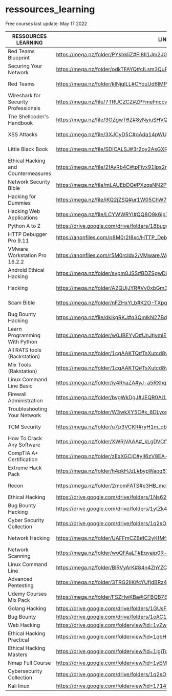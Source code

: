 # ressources_learning
Free courses 
last update: May 17 2022

|          RESSOURCES LEARNING          |                                  LINK                                     | SIZE   |
| ------------------------------------- | --------------------------------------------------------------------------|--------|
| Red Teams Blueprint                   | https://mega.nz/folder/PYkhkIiZ#FI8Il1Jm2J0DqkOslkZZBQ/folder/rNsR0AaC    | 3 Go   |
| Securing Your Network                 | https://mega.nz/folder/odkTFAYQ#cILsm3QuPNlEEiDbSmg3wg                    | 2 Go   |
| Red Teams                             | https://mega.nz/folder/kINjgILL#CYouUd6lMPtyR0FJPwnfyQ                    | 635 Mo |
| Wireshark for Security Professionals  | https://mega.nz/file/7TRUCZCZ#ZPFmeFnccvR4ltf_2lwTdi8PqHIArRx_bkqRP9wwq4k | 12 Mo  |  
| The Shellcoder's Handbook             | https://mega.nz/file/3OZgwT6Z#8yNyiuSHVQ3gOib4rKJYtwsCwSfqAfoFj2lQtwUyI8o | 9 Mo   |
| XSS Attacks                           | https://mega.nz/file/3XJCyD5C#qAda14pWUjd5u4wjOYmzCI52UMa1rUFulh7V0kBGZk8 | 7 Mo   |
| Little Black Book                     | https://mega.nz/file/SDICALSJ#3r2oy2AsGXR3P7f8K7xvL2kEVjR6ccze83cAmz9VIBc | 2 Mo   |
| Ethical Hacking and Countermeasures   | https://mega.nz/file/2fAyRb4C#tpFivx91Ips2rR3UnVdtlgvx1oOmi-qEtCu29DlO9uQ | 13 Mo  |
| Network Security Bible                | https://mega.nz/file/mLAUEbDQ#PXzqsNN2PPc-PUVyAwbfknTHEA-QBvjwvpjjQgZnYMo | 12 Mo  |
| Hacking for Dummies                   | https://mega.nz/file/iKQ2jZSQ#ur1W05ChW7_ipTYtEK6QKpIlyoqLyS82RGsEUEzFQDQ | 9 Mo   |
| Hacking Web Applications              | https://mega.nz/file/LCYWWRYI#QQ8O9k6lp7vmYWzrbxbs8ItSVbYpSluYfktCxWURZGs | 7 Mo   |
| Python A to Z                         | https://drive.google.com/drive/folders/18bugg6hBkODmGWDTa1T4v-W9uoCiLOHm  |        |
| HTTP Debugger Pro 9.11                | https://anonfiles.com/p8M0r2I8xc/HTTP_Debugger_Pro_9.11_zip               | 11 Mo  |
| VMware Workstation Pro 16.2.2         | https://anonfiles.com/r5M0rcIdx2/VMware.Workstation.Pro.16.2.2_zip        | 590 Mo |
| Android Ethical Hacking               | https://mega.nz/folder/svpm0JSS#BDZSgwDitVwupbo2T-Iw6Q                    | 1 Go   |
| Hacking                               | https://mega.nz/folder/A2QUjJYR#Vv0xbGm30InMD5kG_tQSWw                    | 3 Go   |
| Scam Bible                            | https://mega.nz/folder/nFZHxYLb#K2O-TXpqkTShccWKdgamKA                    | 19 Go  |
| Bug Bounty Hacking                    | https://mega.nz/file/dklkgRKJ#q3QmlkN27Bdgm4Dk3TyB8x2gLIDOex38tIZAnmfHtbM | 8 Go   |
| Learn Programming With Python         | https://mega.nz/folder/w0JBEYyD#UnJtjvmIEQNGUYEMMSC54A                    | 3 Go   |
| All RATS tools (Rackstation)          | https://mega.nz/folder/1cgAAKTQ#TsXutcd8w6GKFVfAJ_owaQ/folder/pQ5WAIQJ    | 280 Mo |
| Mix Tools (Rakstation)                | https://mega.nz/folder/1cgAAKTQ#TsXutcd8w6GKFVfAJ_owaQ/folder/kYpUQKRK    | 651 Mo |
| Linux Command Line Basic              | https://mega.nz/folder/iy4RhaZA#yJ-a5RXhqK1lSx8r2IspyA                    | 968 Mo |
| Firewall Administration               | https://mega.nz/folder/bvgWkDgJ#JEQR0Ai1EEwRSPYZ0xCJDQ                    | 281 Mo |
| Troubleshooting Your Network          | https://mega.nz/folder/W3wkXY5C#x_8DLyosaala0EMrxe168A                    | 280 Mo |
| TCM Security                          | https://mega.nz/folder/u7p3VCKR#ryH1m_qb4ColuMiySC0ZYQ                    | 6 Go   |
| How To Crack Any Software             | https://mega.nz/folder/XWRjVAAA#_kLgDVCfVTGAuFTDRsk1WQ                    | 8 Go   |
| CompTIA A+ Certification              | https://mega.nz/folder/zExXGCjC#yIl6zV8EA-rmqtloN1D50A                    | 14 Go  |
| Extreme Hack Pack                     | https://mega.nz/folder/h4pkHJzL#bypWaoq63H1duQlu2drAvg                    | 8 Go   |
| Recon                                 | https://mega.nz/folder/2momFATS#e3HB_mcSikXS86yJhCAfzg                    | 5 Go   |
| Ethical Hacking                       | https://drive.google.com/drive/folders/1Ns62tznu2mj7Q0QktrWGCcNsrL5CigtN  |        |
| Bug Bounty Hacking                    | https://drive.google.com/drive/folders/1ytZk4T1EnPPwmtt9FJX0BjNPnafzPWwr  |        |
| Cyber Security Collection             | https://drive.google.com/drive/folders/1q2sOBNU4lPBkwtF1Msl6uCACBV5TUGWD  |        |
| Network Hacking                       | https://mega.nz/folder/UAFFmCZB#lC2yKfMfx4Y71upL_qsgzw                    | 2 Go   |
| Network Scanning                      | https://mega.nz/folder/woQFAaLT#Eqvaip0R-kXi-lD8OIch7g                    | 4 Go   |
| Linux Command Line                    | https://mega.nz/folder/BlRVyArK#84n4ZhYZCRXLjt-KEP6u6g                    | 3 Go   |
| Advanced Pentesting                   | https://mega.nz/folder/3TRG2IiK#cYUfjdBRz4FlsfZFedx4NA                    | 3 Go   |
| Udemy Courses Mix Pack                | https://mega.nz/folder/FSZHwKBa#iGFBQB78N-gUs4KCl31B9g                    | 50 Go  |
| Golang Hacking                        | https://drive.google.com/drive/folders/1GUsF8hpRBZk2c7y5fewCus6BaDXLO9I5  |        |
| Bug Bounty                            | https://drive.google.com/drive/folders/1oAC1M9iwQZMZJi-r6ud21RBuWZgJ_mIa  |        |
| Web Hacking                           | https://drive.google.com/folderview?id=1vZwPio33-dr9McGYLAanMFc5I7DtBtwI  |        |
| Ethical Hacking Practical             | https://drive.google.com/folderview?id=1qbH-h6DYBAub3CqSdtKYFfDSfGv7Bnwm  |        |
| Ethical Hacking Masters               | https://drive.google.com/folderview?id=1lgiTolJ6n0raz7nqmjWT9-qxPfpym3kj  |        |
| Nmap Full Course                      | https://drive.google.com/folderview?id=1yEMmTW0qHMqx0Ax3_M639htop1PdPjU1  |        |
| Cybersecurity Collection              | https://drive.google.com/drive/folders/1q2sOBNU4lPBkwtF1Msl6uCACBV5TUGWD  |        |
| Kali linux                            | https://drive.google.com/folderview?id=1714TBeP8chDWSIPCcALAuEM5ZNQsLYsn  |        |
